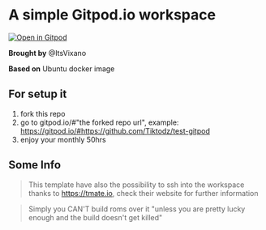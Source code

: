 # A simple Gitpod.io workspace

[![Open in Gitpod](https://gitpod.io/button/open-in-gitpod.svg)](https://gitpod.io/#https://github.com/Tiktodz/test-gitpod)

**Brought by** @ItsVixano

**Based on** Ubuntu docker image

## For setup it

1. fork this repo
2. go to gitpod.io/#"the forked repo url", example: https://gitpod.io/#https://github.com/Tiktodz/test-gitpod
3. enjoy your monthly 50hrs

## Some Info

> This template have also the possibility to ssh into the workspace thanks to https://tmate.io, check their website for further information

> Simply you CAN'T build roms over it "unless you are pretty lucky enough and the build doesn't get killed"
